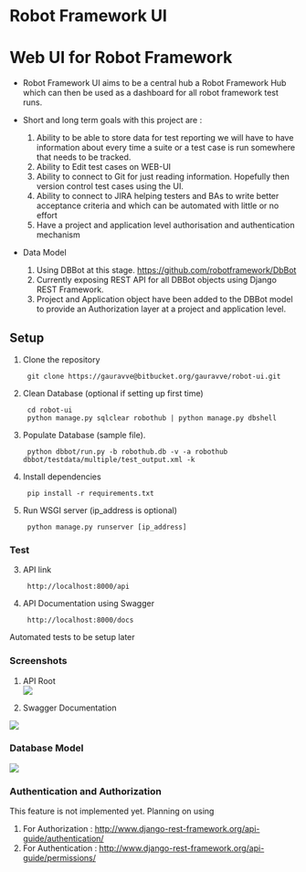 # Robot Framework UI #

# Web UI for Robot Framework #

* Robot Framework UI aims to be a central hub a Robot Framework Hub which can then be used as a dashboard for all robot framework test runs.

* Short and long term goals with this project are :
	1. Ability to be able to store data for test reporting we will have to have information about every time a suite or a test case is run somewhere that needs to be tracked. 
	2. Ability to Edit test cases on WEB-UI
	3. Ability to connect to Git for just reading information. Hopefully then version control test cases using the UI.
	4. Ability to connect to JIRA helping testers and BAs to write better acceptance criteria and which can be automated with little or no effort
	4. Have a project and application level authorisation and authentication mechanism

* Data Model 
	1. 	Using DBBot at this stage. https://github.com/robotframework/DbBot
	2. 	Currently exposing REST API for all DBBot objects using Django REST Framework. 
	3. 	Project and Application object have been added to the DBBot model to provide an Authorization layer at a project and application level.  



## Setup ##

1. Clone the repository

		git clone https://gauravve@bitbucket.org/gauravve/robot-ui.git

1. Clean Database (optional if setting up first time)
	
		cd robot-ui
		python manage.py sqlclear robothub | python manage.py dbshell

	
3. Populate Database (sample file).

		python dbbot/run.py -b robothub.db -v -a robothub dbbot/testdata/multiple/test_output.xml -k
	

4. Install dependencies

		pip install -r requirements.txt

5. Run WSGI server (ip_address is optional)

		python manage.py runserver [ip_address]
		

### Test ###

3. API link

		http://localhost:8000/api	
		
4. API Documentation using Swagger

		http://localhost:8000/docs
		
Automated tests to be setup later
				

### Screenshots ###

1. API Root  
![](https://bytebucket.org/gauravve/robot-ui/raw/9893bc42e9ffcad524f634ed2ee241b4c06638b4/doc/Api_root.jpg)

2. Swagger Documentation   

![](https://bytebucket.org/gauravve/robot-ui/raw/9893bc42e9ffcad524f634ed2ee241b4c06638b4/doc/Swagger_UI.jpg)

### Database Model ###

![](https://bytebucket.org/gauravve/robot-ui/raw/be523947b0efb96e4be879ee14efecee690be779/doc/database_model.png)


### Authentication and Authorization ###

This feature is not implemented yet. Planning on using 

1. For Authorization : http://www.django-rest-framework.org/api-guide/authentication/
2. For Authentication : http://www.django-rest-framework.org/api-guide/permissions/
